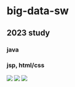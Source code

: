 # big-data-sw
## 2023 study
### java
### jsp, html/css

<img src="https://img.shields.io/badge/java-B3C890?style=flat&logo=spring&logoColor=white"/>
<img src="https://img.shields.io/badge/HTML-E34F26?style=flat&logo=html5&logoColor=white"/> <img src="https://img.shields.io/badge/CSS-1572B6?style=flat&logo=css3&logoColor=white"/> 

